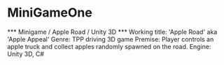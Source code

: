 # MiniGameOne
*** Minigame / Apple Road / Unity 3D ***
Working title: 'Apple Road' aka 'Apple Appeal'
Genre: TPP driving 3D game
Premise: Player controls an apple truck and collect apples randomly spawned on the road. 
Engine: Unity 3D, C#
